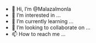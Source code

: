 - 👋 Hi, I’m @Malazalmonla
- 👀 I’m interested in ...
- 🌱 I’m currently learning ...
- 💞️ I’m looking to collaborate on ...
- 📫 How to reach me ...

<!---
Malazalmonla/Malazalmonla is a ✨ special ✨ repository because its `README.md` (this file) appears on your GitHub profile.
You can click the Preview link to take a look at your changes.
--->
